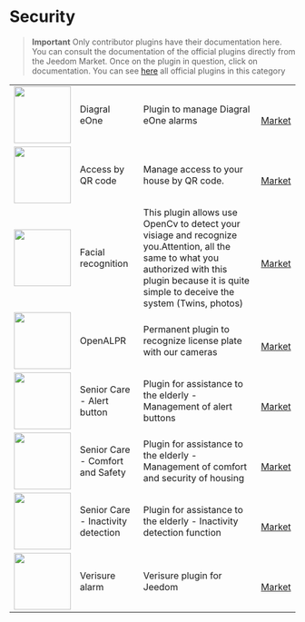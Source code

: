 
# Security


>**Important**
>Only contributor plugins have their documentation here. You can consult the documentation of the official plugins directly from the Jeedom Market. Once on the plugin in question, click on documentation.
>You can see [here](https://market.jeedom.com/index.php?v=d&p=market&type=plugin&categorie=security) all official plugins in this category


| | | | |
|--- | --- | --- | ---|
|<img src="Diagral_eOne/Diagral_eOne_icon.png" class="pluginLogo" width="100" />|Diagral eOne|Plugin to manage Diagral eOne alarms|<br/>[Market](https://market.jeedom.com/index.php?v=d&p=market_display&id=3820)|
|<img src="QRacces/QRacces_icon.png" class="pluginLogo" width="100" />|Access by QR code|Manage access to your house by QR code.|<br/>[Market](https://market.jeedom.com/index.php?v=d&p=market_display&id=3758)|
|<img src="facerecognition/facerecognition_icon.png" class="pluginLogo" width="100" />|Facial recognition|This plugin allows use OpenCv to detect your visiage and recognize you.Attention, all the same to what you authorized with this plugin because it is quite simple to deceive the system (Twins, photos)|<br/>[Market](https://market.jeedom.com/index.php?v=d&p=market_display&id=3863)|
|<img src="openalpr/openalpr_icon.png" class="pluginLogo" width="100" />|OpenALPR|Permanent plugin to recognize license plate with our cameras|<br/>[Market](https://market.jeedom.com/index.php?v=d&p=market_display&id=1613)|
|<img src="seniorcarealertbt/seniorcarealertbt_icon.png" class="pluginLogo" width="100" />|Senior Care - Alert button|Plugin for assistance to the elderly - Management of alert buttons|<br/>[Market](https://market.jeedom.com/index.php?v=d&p=market_display&id=3948)|
|<img src="seniorcarecomfortsecurity/seniorcarecomfortsecurity_icon.png" class="pluginLogo" width="100" />|Senior Care - Comfort and Safety|Plugin for assistance to the elderly - Management of comfort and security of housing|<br/>[Market](https://market.jeedom.com/index.php?v=d&p=market_display&id=3972)|
|<img src="seniorcareinactivity/seniorcareinactivity_icon.png" class="pluginLogo" width="100" />|Senior Care - Inactivity detection|Plugin for assistance to the elderly - Inactivity detection function|<br/>[Market](https://market.jeedom.com/index.php?v=d&p=market_display&id=3947)|
|<img src="verisure/verisure_icon.png" class="pluginLogo" width="100" />|Verisure alarm|Verisure plugin for Jeedom|<br/>[Market](https://market.jeedom.com/index.php?v=d&p=market_display&id=3997)|
